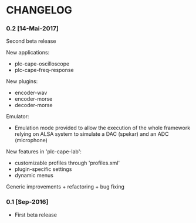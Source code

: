 CHANGELOG
=========

### 0.2 [14-Mai-2017]
Second beta release

New applications:
* plc-cape-oscilloscope
* plc-cape-freq-response

New plugins:
* encoder-wav
* encoder-morse
* decoder-morse

Emulator:
* Emulation mode provided to allow the execution of the whole framework relying on ALSA system
to simulate a DAC (spekar) and an ADC (microphone)

New features in 'plc-cape-lab':
* customizable profiles through 'profiles.xml'
* plugin-specific settings
* dynamic menus

Generic improvements + refactoring + bug fixing

### 0.1 [Sep-2016]
* First beta release